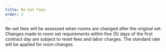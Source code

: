 ```yaml
---
title: Re-Set Fees
order: 3
---
```


Re-set fees will be assessed when rooms are changed after the original set. Changes made to room set requirements within five (5) days of the first contract day are subject to reset fees and labor charges. The standard rate will be applied for room changes.
